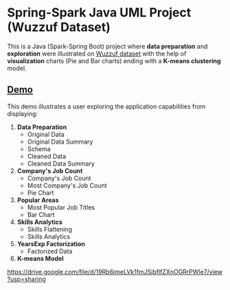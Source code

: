 # Spring-Spark Java UML Project (Wuzzuf Dataset)

This is a Java (Spark-Spring Boot) project where **data preparation** and **exploration** were illustrated on [Wuzzuf dataset](https://www.kaggle.com/omarhanyy/wuzzuf-jobs) with the help of **visualization** charts (Pie and Bar charts) ending with a **K-means clustering** model.
## [Demo](https://drive.google.com/file/d/19Rb6imeLVk1fmJSjbflfZXnOGRrPWle7/view?usp=sharing)
This demo illustrates a user exploring the application capabilities from displaying: 
1. **Data Preparation**
	- Original Data
	- Original Data Summary 
	- Schema
	- Cleaned Data 
	- Cleaned Data Summary
2. **Company's Job Count**
	-  Company's Job Count
	-  Most Company's Job Count 
	-  Pie Chart
3. **Popular Areas**
	-  Most Popular Job Titles 
	-  Bar Chart
4. **Skills Analytics**
	- Skills Flattening
	- Skills Analytics  
5. **YearsExp Factorization**
	-  Factorized Data
6. **K-means Model**

https://drive.google.com/file/d/19Rb6imeLVk1fmJSjbflfZXnOGRrPWle7/view?usp=sharing
